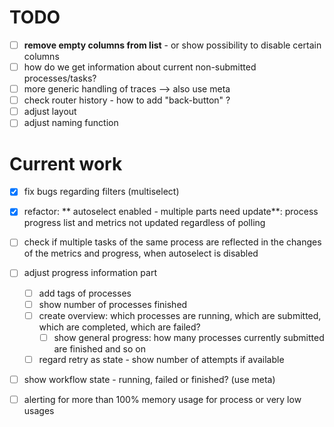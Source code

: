 # TODO

 - [ ] **remove empty columns from list** - or show possibility to disable certain columns
 - [ ] how do we get information about current non-submitted processes/tasks?
 - [ ] more generic handling of traces --> also use meta
 - [ ] check router history - how to add "back-button" ?
 - [ ] adjust layout
 - [ ] adjust naming function

# Current work
- [x] fix bugs regarding filters (multiselect) 
- [x] refactor: ** autoselect enabled - multiple parts need update**: process progress list and metrics not updated regardless of polling
- [ ] check if multiple tasks of the same process are reflected in the changes of the metrics and progress, when autoselect is disabled
- [ ] adjust progress information part
  - [ ] add tags of processes
  - [ ] show number of processes finished
  - [ ] create overview: which processes are running, which are submitted, which are completed, which are failed?
    - [ ] show general progress: how many processes currently submitted are finished and so on
  - [ ] regard retry as state - show number of attempts if available
- [ ] show workflow state - running, failed or finished? (use meta)
- [ ] alerting for more than 100% memory usage for process or very low usages
  


